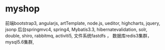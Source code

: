 # myshop
前端bootstrap3, angularjs, artTemplate, node.js, ueditor, highcharts, jquery, jsonp 后台springmvc4, spring4, Mybatis3.3, hibernatevalidation, solr, double,  shiro, rabbitmq, activiti5, 文件系统fastdfs ， 数据库redis3集群，mysql5.6集群,
